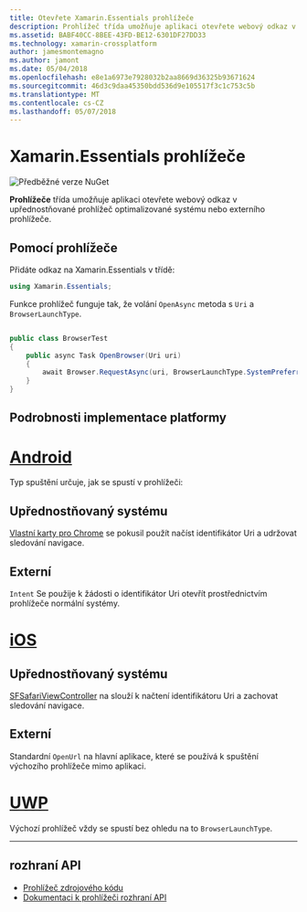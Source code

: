 ```yaml
---
title: Otevřete Xamarin.Essentials prohlížeče
description: Prohlížeč třída umožňuje aplikaci otevřete webový odkaz v upřednostňované prohlížeč optimalizované systému nebo externího prohlížeče.
ms.assetid: BABF40CC-8BEE-43FD-BE12-6301DF27DD33
ms.technology: xamarin-crossplatform
author: jamesmontemagno
ms.author: jamont
ms.date: 05/04/2018
ms.openlocfilehash: e8e1a6973e7928032b2aa8669d36325b93671624
ms.sourcegitcommit: 46d3c9daa45350bdd536d9e105517f3c1c753c5b
ms.translationtype: MT
ms.contentlocale: cs-CZ
ms.lasthandoff: 05/07/2018
---
```

# <a name="xamarinessentials-browser"></a>Xamarin.Essentials prohlížeče

![Předběžné verze NuGet](~/media/shared/pre-release.png)

**Prohlížeče** třída umožňuje aplikaci otevřete webový odkaz v upřednostňované prohlížeč optimalizované systému nebo externího prohlížeče.

## <a name="using-browser"></a>Pomocí prohlížeče

Přidáte odkaz na Xamarin.Essentials v třídě:

```csharp
using Xamarin.Essentials;
```

Funkce prohlížeč funguje tak, že volání `OpenAsync` metoda s `Uri` a `BrowserLaunchType`.

```csharp

public class BrowserTest
{
    public async Task OpenBrowser(Uri uri)
    {
        await Browser.RequestAsync(uri, BrowserLaunchType.SystemPreferred);
    }
}
```

## <a name="platform-implementation-specifics"></a>Podrobnosti implementace platformy

# <a name="androidtabandroid"></a>[Android](#tab/android)

Typ spuštění určuje, jak se spustí v prohlížeči:

## <a name="system-preferred"></a>Upřednostňovaný systému

[Vlastní karty pro Chrome](https://developer.chrome.com/multidevice/android/customtabs) se pokusil použít načíst identifikátor Uri a udržovat sledování navigace.

## <a name="external"></a>Externí

`Intent` Se použije k žádosti o identifikátor Uri otevřít prostřednictvím prohlížeče normální systémy.

# <a name="iostabios"></a>[iOS](#tab/ios)

## <a name="system-preferred"></a>Upřednostňovaný systému

[SFSafariViewController](https://developer.xamarin.com/api/type/SafariServices.SFSafariViewController/) na slouží k načtení identifikátoru Uri a zachovat sledování navigace.

## <a name="external"></a>Externí

Standardní `OpenUrl` na hlavní aplikace, které se používá k spuštění výchozího prohlížeče mimo aplikaci.

# <a name="uwptabuwp"></a>[UWP](#tab/uwp)

Výchozí prohlížeč vždy se spustí bez ohledu na to `BrowserLaunchType`.

--------------

## <a name="api"></a>rozhraní API

- [Prohlížeč zdrojového kódu](https://github.com/xamarin/Essentials/tree/master/Essentials/Browser)
- [Dokumentaci k prohlížeči rozhraní API](xref:Xamarin.Essentials.Browser)

